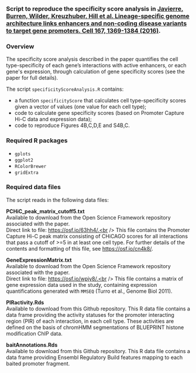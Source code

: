 ### Script to reproduce the specificity score analysis in [Javierre, Burren, Wilder, Kreuzhuber, Hill et al. Lineage-specific genome architecture links enhancers and non-coding disease variants to target gene promoters. Cell 167, 1369-1384 (2016)](http://www.cell.com/cell/fulltext/S0092-8674(16)31322-8).

### Overview
The specificity score analysis described in the paper quantifies the cell type-specificity of each gene’s interactions with active enhancers, or each gene's expression, through calculation of gene specificity scores (see the paper for full details).

The script `specificityScoreAnalysis.R` contains:
- a function `specificityScore` that calculates cell type-specificity scores given a vector of values (one value for each cell type);
- code to calculate gene specificity scores (based on Promoter Capture Hi-C data and expression data);
- code to reproduce Figures 4B,C,D,E and S4B,C.

### Required R packages
- `gplots`
- `ggplot2`
- `RColorBrewer`
- `gridExtra`

### Required data files
The script reads in the following data files:

**PCHiC_peak_matrix_cutoff5.txt**<br />
Available to download from the Open Science Framework repository associated with the paper.<br />
Direct link to file: https://osf.io/63hh4/.<br />
This file contains the Promoter Capture Hi-C peak matrix consisting of CHiCAGO scores for all interactions that pass a cutoff of >=5 in at least one cell type. For further details of the contents and formatting of this file, see https://osf.io/cn4k8/.

**GeneExpressionMatrix.txt**<br />
Available to download from the Open Science Framework repository associated with the paper.<br />
Direct link to file: https://osf.io/wpjy8/.<br />
This file contains a matrix of gene expression data used in the study, containing expression quantifications generated with `MMSEQ` (Turro et al., Genome Biol 2011).

**PIRactivity.Rds**<br />
Available to download from this Github repository.
This R data file contains a data frame providing the activity statuses for the promoter interacting region (PIR) of each interaction, in each cell type. These activities are defined on the basis of chromHMM segmentations of BLUEPRINT histone modification ChIP data.

**baitAnnotations.Rds**<br />
Available to download from this Github repository.
This R data file contains a data frame providing Ensembl Regulatory Build features mapping to each baited promoter fragment.
